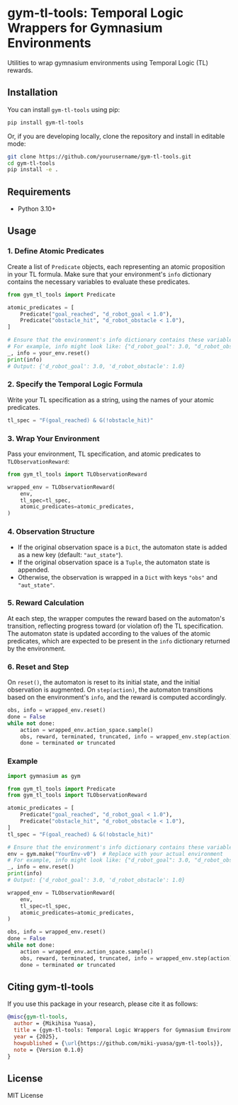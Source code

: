 # gym-tl-tools: Temporal Logic Wrappers for Gymnasium Environments

Utilities to wrap gymnasium environments using Temporal Logic (TL) rewards.

## Installation

You can install `gym-tl-tools` using pip:

```bash
pip install gym-tl-tools
```

Or, if you are developing locally, clone the repository and install in editable mode:

```bash
git clone https://github.com/yourusername/gym-tl-tools.git
cd gym-tl-tools
pip install -e .
```

## Requirements
- Python 3.10+

## Usage

### 1. Define Atomic Predicates
Create a list of `Predicate` objects, each representing an atomic proposition in your TL formula. Make sure that your environment's `info` dictionary contains the necessary variables to evaluate these predicates.

```python
from gym_tl_tools import Predicate

atomic_predicates = [
    Predicate("goal_reached", "d_robot_goal < 1.0"),
    Predicate("obstacle_hit", "d_robot_obstacle < 1.0"),
]

# Ensure that the environment's info dictionary contains these variables.
# For example, info might look like: {"d_robot_goal": 3.0, "d_robot_obstacle": 1.0}
_, info = your_env.reset()
print(info)
# Output: {'d_robot_goal': 3.0, 'd_robot_obstacle': 1.0}
```

### 2. Specify the Temporal Logic Formula
Write your TL specification as a string, using the names of your atomic predicates.

```python
tl_spec = "F(goal_reached) & G(!obstacle_hit)"
```

### 3. Wrap Your Environment
Pass your environment, TL specification, and atomic predicates to `TLObservationReward`:

```python
from gym_tl_tools import TLObservationReward

wrapped_env = TLObservationReward(
    env,
    tl_spec=tl_spec,
    atomic_predicates=atomic_predicates,
)
```

### 4. Observation Structure
- If the original observation space is a `Dict`, the automaton state is added as a new key (default: `"aut_state"`).
- If the original observation space is a `Tuple`, the automaton state is appended.
- Otherwise, the observation is wrapped in a `Dict` with keys `"obs"` and `"aut_state"`.

### 5. Reward Calculation
At each step, the wrapper computes the reward based on the automaton's transition, reflecting progress toward (or violation of) the TL specification. The automaton state is updated according to the values of the atomic predicates, which are expected to be present in the `info` dictionary returned by the environment.

### 6. Reset and Step
On `reset()`, the automaton is reset to its initial state, and the initial observation is augmented. On `step(action)`, the automaton transitions based on the environment's `info`, and the reward is computed accordingly.

```python
obs, info = wrapped_env.reset()
done = False
while not done:
    action = wrapped_env.action_space.sample()
    obs, reward, terminated, truncated, info = wrapped_env.step(action)
    done = terminated or truncated
```

### Example
```python
import gymnasium as gym

from gym_tl_tools import Predicate
from gym_tl_tools import TLObservationReward

atomic_predicates = [
    Predicate("goal_reached", "d_robot_goal < 1.0"),
    Predicate("obstacle_hit", "d_robot_obstacle < 1.0"),
]
tl_spec = "F(goal_reached) & G(!obstacle_hit)"

# Ensure that the environment's info dictionary contains these variables.
env = gym.make("YourEnv-v0")  # Replace with your actual environment
# For example, info might look like: {"d_robot_goal": 3.0, "d_robot_obstacle": 1.0}
_, info = env.reset()
print(info)
# Output: {'d_robot_goal': 3.0, 'd_robot_obstacle': 1.0}

wrapped_env = TLObservationReward(
    env,
    tl_spec=tl_spec,
    atomic_predicates=atomic_predicates,
)

obs, info = wrapped_env.reset()
done = False
while not done:
    action = wrapped_env.action_space.sample()
    obs, reward, terminated, truncated, info = wrapped_env.step(action)
    done = terminated or truncated
```

## Citing gym-tl-tools
If you use this package in your research, please cite it as follows:

```bibtex
@misc{gym-tl-tools,
  author = {Mikihisa Yuasa},
  title = {gym-tl-tools: Temporal Logic Wrappers for Gymnasium Environments},
  year = {2025},
  howpublished = {\url{https://github.com/miki-yuasa/gym-tl-tools}},
  note = {Version 0.1.0}
}
```

## License
MIT License